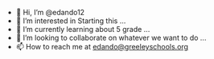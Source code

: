 - 👋 Hi, I’m @edando12
- 👀 I’m interested in Starting this ...
- 🌱 I’m currently learning about 5 grade ...
- 💞️ I’m looking to collaborate on whatever we want to do ...
- 📫 How to reach me at edando@greeleyschools.org
  

<!---
edando12/edando12 is a ✨ special ✨ repository because its `README.md` (this file) appears on your GitHub profile.
You can click the Preview link to take a look at your changes.
--->
